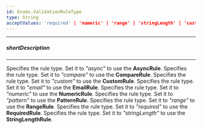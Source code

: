 ```yaml
---
id: Enums.ValidationRuleType
type: String
acceptValues: 'required' | 'numeric' | 'range' | 'stringLength' | 'custom' | 'compare' | 'pattern' | 'email' | 'async'
---
```

---
##### shortDescription
<!-- Description goes here -->

---
<!-- Description goes here -->
Specifies the rule type. Set it to *"async"* to use the **AsyncRule**.
Specifies the rule type. Set it to *"compare"* to use the **CompareRule**.
Specifies the rule type. Set it to *"custom"* to use the **CustomRule**.
Specifies the rule type. Set it to *"email"* to use the **EmailRule**.
Specifies the rule type. Set it to *"numeric"* to use the **NumericRule**.
Specifies the rule type. Set it to *"pattern"* to use the **PatternRule**.
Specifies the rule type. Set it to *"range"* to use the **RangeRule**.
Specifies the rule type. Set it to *"required"* to use the **RequiredRule**.
Specifies the rule type. Set it to *"stringLength"* to use the **StringLengthRule**.